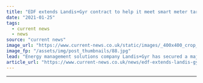 ```yaml
---
title: "EDF extends Landis+Gyr contract to help it meet smart meter targets"
date: "2021-01-25"
tags: 
  - current news
  - news
source: "current news"
image_url: "https://www.current-news.co.uk/static/images/_400x400_crop_center-center/Miscellaneous-Cables-credit-LandisGyr.jpg"
image_fp: "/assets/img/post_thumbnails/88.jpg"
lead: "​Energy management solutions company Landis+Gyr has secured a major contract with EDF for smart meters."
article_url: "https://www.current-news.co.uk/news/edf-extends-landis-gyr-contract-to-help-it-meet-smart-meter-targets?utm_source=rss-feeds&utm_medium=rss&utm_campaign=rss"
---
```


---
